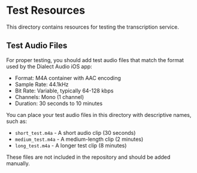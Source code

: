 # Test Resources

This directory contains resources for testing the transcription service.

## Test Audio Files

For proper testing, you should add test audio files that match the format used by the Dialect Audio iOS app:

- Format: M4A container with AAC encoding
- Sample Rate: 44.1kHz
- Bit Rate: Variable, typically 64-128 kbps
- Channels: Mono (1 channel)
- Duration: 30 seconds to 10 minutes

You can place your test audio files in this directory with descriptive names, such as:
- `short_test.m4a` - A short audio clip (30 seconds)
- `medium_test.m4a` - A medium-length clip (2 minutes)
- `long_test.m4a` - A longer test clip (8 minutes)

These files are not included in the repository and should be added manually. 